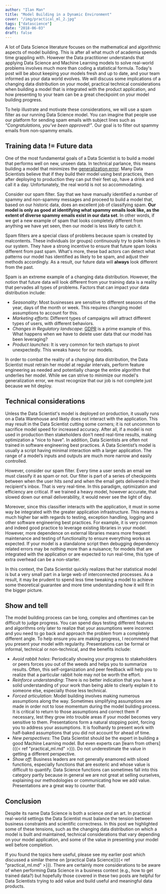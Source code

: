 ```yaml
---
author: "Ilan Man"
title: "Model Building in a Dynamic Environment"
cover: "/img/practical_ml_2.jpg"
tags: ["datascience"]
date: "2018-06-03"
draft: false
---
```


A lot of Data Science literature focuses on the mathematical and algorithmic aspects of model building. This is after all what much of academia spends time grappling with. However the Data practitioner understands that applying Data Science and Machine Learning models to solve real-world problems involves much more than coding a statistical formula. Today's post will be about keeping your models fresh and up to date, and your team informed as your data world evolves. We will discuss some implications of a changing data distribution on your model, practical technical considerations when building a model that is integrated with the product application, and how presenting to your team can be a great checkpoint on your model building progress.
<!--more-->
 
To help illustrate and motivate these considerations, we will use a spam filter as our running Data Science model. You can imagine that people use our platform for sending spam emails with subject lines such as *“Congratulations, you’ve been approved!”*. Our goal is to filter out spammy emails from non-spammy emails.
 
## Training data != Future data
 
One of the most fundamental goals of a Data Scientist is to build a model that performs well on new, unseen data. In technical parlance, this means building a model that minimizes the [generalization error](https://en.wikipedia.org/wiki/Generalization_error?oldformat=true). Many Data Scientists believe that if they build their model using best practices, then after deploying to production they can put their feet up, have a drink and call it a day. Unfortunately, the real world is not so accommodating.
 
Consider our spam filter. Say that we have manually identified a number of spammy and non-spammy messages and proceed to build a model that, based on our historic data, does an excellent job of classifying spam. **Our model is only as good at identifying what spammy emails look like, as the extent of diverse spammy emails exist in our data set**. In other words, if we get a new example of spam that looks completely different from anything we have yet seen, then our model is less likely to catch it. 
 
Spam filters are a special class of problems because spam is created by malcontents. These individuals (or groups) continuously try to poke holes in our system. They have a strong incentive to ensure that future spam looks different from past spam. What's more, these bad actors can detect what patterns our model has identified as likely to be spam, and adjust their methods accordingly. As a result, our future data will **always** look different from the past.
 
Spam is an extreme example of a changing data distribution. However, the notion that future data will look different from your training data is a reality that pervades all types of problems. Factors that can impact your data distribution include:
 
* *Seasonality*: Most businesses are sensitive to different seasons of the year, days of the month or week. This requires changing model assumptions to account for this. 
* *Marketing efforts*: Different types of campaigns will attract different types of users, with different behaviors. 
* *Changes in Regulatory landscape*: [GDPR](https://en.wikipedia.org/wiki/General_Data_Protection_Regulation?oldformat=true) is a prime example of this. What happens when we have to delete user data that our model has been leveraging?
* *Product launches*: It is very common for tech startups to pivot unexpectedly. This wreaks havoc for our models.
 
In order to combat the reality of a changing data distribution, the Data Scientist must retrain her model at regular intervals, perform feature engineering as needed and potentially change the entire algorithm that underlies her model. While we can strive to minimize our model's generalization error, we must recognize that our job is not complete just because we hit deploy.
 
## Technical considerations
 
Unless the Data Scientist's model is deployed on production, it usually runs on a Data Warehouse and likely does not interact with the application. This may result in the Data Scientist cutting some corners; it is not uncommon to sacrifice model speed for increased accuracy. After all, if a model is not used in production then stakeholders don't need real-time results, making optimization a "nice to have". In addition, Data Scientists are often not trained in software engineering best practices. A Data Scientist’s model is usually a script having minimal interaction with a larger application. The range of a model’s inputs and outputs are much more narrow and easily controlled.
 
However, consider our spam filter. Every time a user sends an email we must classify it as spam or not. Our filter is part of a series of checkpoints between when the user hits *send* and when the email gets delivered in their recipient's inbox. That is very real-time. In this paradigm, optimization and efficiency are critical. If we trained a heavy model, however accurate, that slowed down our email deliverability, it would never see the light of day. 

Moreover, since this classifier interacts with the application, it must in some way be integrated with the greater application infrastructure. This means a much higher bar with regards to testing, exception handling, logging and other software engineering best practices. For example, it is very common and indeed good practice to leverage existing libraries in your model. However, more dependence on external libraries means more frequent maintenance and testing of functionality to ensure everything works as expected. If your model is a standalone script then debugging dependency related errors may be nothing more than a nuisance; for models that are integrated with the application or are expected to run real-time, this type of extra overhead can be a non-starter.
 
In this context, the Data Scientist quickly realizes that her statistical model is but a very small part in a large web of interconnected processes. As a result, it may be prudent to spend less time tweaking a model to achieve some theoretical guarantee and more time understanding how it will fit in the bigger picture.
 
## Show and tell

The model building process can be long, complex and oftentimes can be difficult to judge progress. You can spend days testing different features and algorithms only later to realize that your assumptions were incorrect and you need to go back and approach the problem from a completely different angle. To help ensure you are making progress, I recommend that you present your model with regularity. Presentations can be formal or informal, technical or non-technical, and the benefits include:
 
* *Avoid rabbit holes*: Periodically showing your progress to stakeholders or peers forces you out of the weeds and helps you to summarize results. Often, this self-organization and peer feedback will help you to realize that a particular rabbit hole may not be worth the effort. 
* *Reinforce understanding*: There is no better indication that you have a solid understanding of your work than being able to clearly explain it to someone else, especially those less technical.
* *Forced articulation*: Model building involves making numerous assumptions along the way. Sometimes simplifying assumptions are made in order not to lose momentum during the model building process. It is critical to return to those assumptions and correct them if necessary, lest they grow into trouble areas if your model becomes very sensitive to them. Presentations form a natural stopping point, forcing you to address your assumptions. It is foolhardy to present work with half-baked assumptions that you did not account for ahead of time.
* *New perspectives*: The Data Scientist should be the expert in building a good Machine Learning model. But even experts can [learn from others]({{< ref "practical_ml.md" >}}). Do not underestimate the value in getting a different perspective.
* *Show off*: Business leaders are not generally enamored with siloed functions, especially functions that are esoteric and whose value is difficult to quantify. Data Science functions can sometimes fall into this category partly because in general we are not great at selling ourselves, explaining our methodologies or communicating how we add value. Presentations are a great way to counter that.
 
## Conclusion
 
Despite its name Data Science is both a science *and* an art. In practical real-world settings the Data Scientist must balance the tension between business constraints and scientific correctness. In this post we highlighted some of these tensions, such as the changing data distribution on which a model is built and maintained, technical considerations that vary depending on your model application, and some of the value in presenting your model well before completion.

If you found the topics here useful, please see my earlier post which discussed a similar theme on [practical Data Science]({{< ref "practical_ml.md" >}}). There are certainly more considerations to be aware of when performing Data Science in a business context (e.g., how to get trained data?) but hopefully those covered in these two posts are helpful for Data Scientists trying to add value and build useful and meaningful data products.

